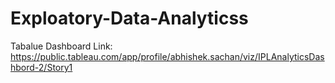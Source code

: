 # Exploatory-Data-Analyticss
Tabalue Dashboard Link:
https://public.tableau.com/app/profile/abhishek.sachan/viz/IPLAnalyticsDashbord-2/Story1
